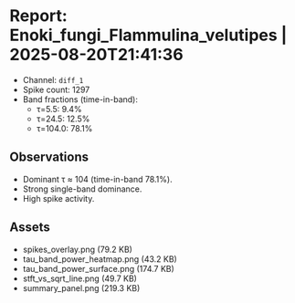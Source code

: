 # Report: Enoki_fungi_Flammulina_velutipes | 2025-08-20T21:41:36

- Channel: `diff_1`
- Spike count: 1297
- Band fractions (time-in-band):
  - τ=5.5: 9.4%
  - τ=24.5: 12.5%
  - τ=104.0: 78.1%

## Observations
- Dominant τ ≈ 104 (time-in-band 78.1%).
- Strong single-band dominance.
- High spike activity.

## Assets
- spikes_overlay.png (79.2 KB)
- tau_band_power_heatmap.png (43.2 KB)
- tau_band_power_surface.png (174.7 KB)
- stft_vs_sqrt_line.png (49.7 KB)
- summary_panel.png (219.3 KB)

